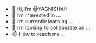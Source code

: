 - 👋 Hi, I’m @YAGNISHAH
- 👀 I’m interested in ...
- 🌱 I’m currently learning ...
- 💞️ I’m looking to collaborate on ...
- 📫 How to reach me ...

<!---
YAGNISHAH/YAGNISHAH is a ✨ special ✨ repository because its `README.md` (this file) appears on your GitHub profile.
You can click the Preview link to take a look at your changes.
--->
